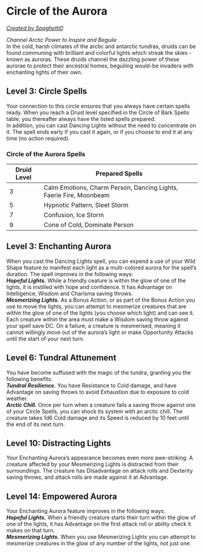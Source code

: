 # Circle of the Aurora
[*Created by Spaghetti0*](https://bio.site/spaghetti0)

*Channel Arctic Power to Inspire and Beguile*  
In the cold, harsh climates of the arctic and antarctic tundras, druids can be found communing with brilliant and colorful lights which streak the skies - known as auroras. These druids channel the dazzling power of these aurorae to protect their ancestral homes, beguiling would-be invaders with enchanting lights of their own.

## Level 3: Circle Spells
Your connection to this circle ensures that you always have certain spells ready. When you reach a Druid level specified in the Circle of Bark Spells table, you thereafter always have the listed spells prepared.  
In addition, you can cast Dancing Lights without the need to concentrate on it. The spell ends early if you cast it again, or if you choose to end it at any time (no action required).
### Circle of the Aurora Spells
| Druid Level | Prepared Spells                                                    |
|-------------|--------------------------------------------------------------------|
| 3           | Calm Emotions, Charm Person, Dancing Lights, Faerie Fire, Moonbeam |
| 5           | Hypnotic Pattern, Sleet Storm                                      |
| 7           | Confusion, Ice Storm                                               |
| 9           | Cone of Cold, Dominate Person                                      |

## Level 3: Enchanting Aurora
When you cast the Dancing Lights spell, you can expend a use of your Wild Shape feature to manifest each light as a multi-colored aurora for the spell’s duration. The spell improves in the following ways:  
***Hopeful Lights.*** While a friendly ceature is within the glow of one of the lights, it is instilled with hope and confidence. It has Advantage on Intelligence, Wisdom and Charisma saving throws.  
***Mesmerizing Lights.*** As a Bonus Action, or as part of the Bonus Action you use to move the lights, you can attempt to mesmerize creatures that are within the glow of one of the lights (you choose which light) and can see it. Each creature within the area must make a Wisdom saving throw against your spell save DC. On a failure, a creature is mesmerised, meaning it cannot willingly move out of the aurora’s light or make Opportunity Attacks until the start of your next turn.

## Level 6: Tundral Attunement
You have become suffused with the magic of the tundra, granting you the following benefits:  
***Tundral Resilience.*** You have Resistance to Cold damage, and have Advantage on saving throws to avoid Exhaustion due to exposure to cold weather.  
***Arctic Chill.*** Once per turn when a creature fails a saving throw against one of your Circle Spells, you can shock its system with an arctic chill. The creature takes 1d6 Cold damage and its Speed is reduced by 10 feet until the end of its next turn.

## Level 10: Distracting Lights
Your Enchanting Aurora’s appearance becomes even more awe-striking. A creature affected by your Mesmerizing Lights is distracted from their surroundings. The creature has Disadvantage on attack rolls and Dexterity saving throws, and attack rolls are made against it at Advantage.

## Level 14: Empowered Aurora
Your Enchanting Aurora feature improves in the following ways:  
***Hopeful Lights.*** When a friendly creature starts their turn within the glow of one of the lights, it has Advantage on the first attack roll or ability check it makes on that turn.  
***Mesmerizing Lights.*** When you use Mesmerizing Lights you can attempt to mesmerize creatures in the glow of any number of the lights, not just one.